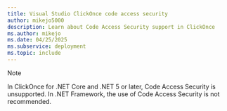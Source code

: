 ```yaml
---
title: Visual Studio ClickOnce code access security
author: mikejo5000
description: Learn about Code Access Security support in ClickOnce
ms.author: mikejo
ms.date: 04/25/2025
ms.subservice: deployment
ms.topic: include
---
```


> [!NOTE]
> In ClickOnce for .NET Core and .NET 5 or later, Code Access Security is unsupported. In .NET Framework, the use of Code Access Security is not recommended.
